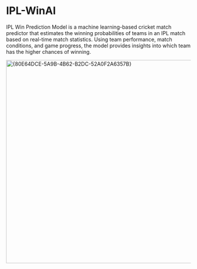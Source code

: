 # IPL-WinAI
IPL Win Prediction Model is a machine learning-based cricket match predictor that estimates the winning probabilities of teams in an IPL match based on real-time match statistics. Using team performance, match conditions, and game progress, the model provides insights into which team has the higher chances of winning.

<img width="556" alt="{80E64DCE-5A9B-4B62-B2DC-52A0F2A6357B}" src="https://github.com/user-attachments/assets/ec8fada5-78d8-4213-b8c6-d5ff3f68e511" />

